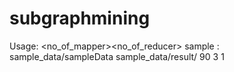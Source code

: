 # subgraphmining

Usage:  <in> <output> <minsup><no_of_mapper><no_of_reducer>
sample : sample_data/sampleData sample_data/result/ 90 3 1